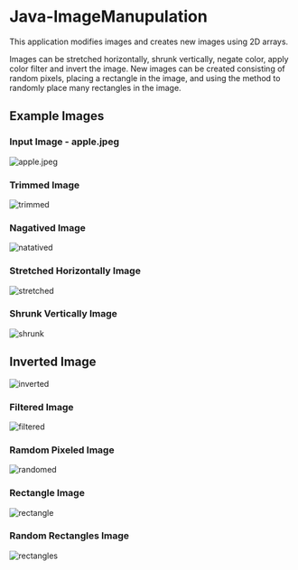 # Java-ImageManupulation


This application modifies images and creates new images using 2D arrays.
 
 
Images can be stretched horizontally, shrunk vertically, negate color, apply color filter and invert the image. New images can be created consisting of random pixels, placing a rectangle in the image, and using the method to randomly place many rectangles in the image.

## Example Images

### Input Image - apple.jpeg
![apple.jpeg](https://github.com/sungbin-kang/Java-ImageManupulation/blob/master/source/apple.jpeg)

### Trimmed Image
![trimmed](https://github.com/sungbin-kang/Java-ImageManupulation/blob/master/source/trimmed_apple.jpg)

### Nagatived Image
![natatived](https://github.com/sungbin-kang/Java-ImageManupulation/blob/master/source/negatived_apple.jpg)

### Stretched Horizontally Image
![stretched](https://github.com/sungbin-kang/Java-ImageManupulation/blob/master/source/stretched_apple.jpg)

### Shrunk Vertically Image
![shrunk](https://github.com/sungbin-kang/Java-ImageManupulation/blob/master/source/shrunk_apple.jpg)

## Inverted Image
![inverted](https://github.com/sungbin-kang/Java-ImageManupulation/blob/master/source/inverted_apple.jpg)

### Filtered Image
![filtered](https://github.com/sungbin-kang/Java-ImageManupulation/blob/master/source/filtered_apple.jpg)

### Ramdom Pixeled Image
![randomed](https://github.com/sungbin-kang/Java-ImageManupulation/blob/master/source/randomed_apple.jpg)

### Rectangle Image
![rectangle](https://github.com/sungbin-kang/Java-ImageManupulation/blob/master/source/rectangle.jpg)

### Random Rectangles Image
![rectangles](https://github.com/sungbin-kang/Java-ImageManupulation/blob/master/source/rectangles_apple.jpg)
